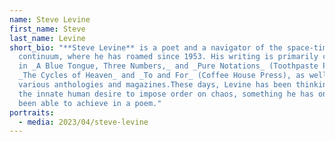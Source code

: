 ```yaml
---
name: Steve Levine
first_name: Steve
last_name: Levine
short_bio: "**Steve Levine** is a poet and a navigator of the space-time
  continuum, where he has roamed since 1953. His writing is primarily collected
  in _A Blue Tongue, Three Numbers,_ and _Pure Notations_ (Toothpaste Press) and
  _The Cycles of Heaven_ and _To and For_ (Coffee House Press), as well as
  various anthologies and magazines.These days, Levine has been thinking about
  the innate human desire to impose order on chaos, something he has only ever
  been able to achieve in a poem."
portraits:
  - media: 2023/04/steve-levine
---
```

